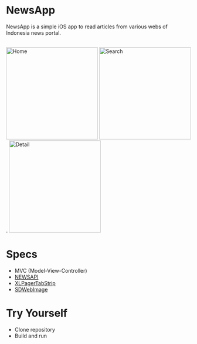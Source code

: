 # NewsApp
NewsApp is a simple iOS app to read articles from various webs of Indonesia news portal.  
<br>

<img width="250" alt="Home" src="https://user-images.githubusercontent.com/26893548/87663519-25b31c00-c78e-11ea-9c9e-60ccd4e2bdd7.png">     <img width="250" alt="Search" src="https://user-images.githubusercontent.com/26893548/87663894-a1ad6400-c78e-11ea-965a-f1aaf87941bc.png">.    <img width="250" alt="Detail" src="https://user-images.githubusercontent.com/26893548/87663786-90fcee00-c78e-11ea-8484-5490eb3d5453.png"> 

# Specs
* MVC (Model-View-Controller)
* [NEWSAPI](https://newsapi.org/)
* [XLPagerTabStrip](https://github.com/xmartlabs/XLPagerTabStrip)
* [SDWebImage](https://github.com/SDWebImage/SDWebImage)

# Try Yourself
* Clone repository
* Build and run
